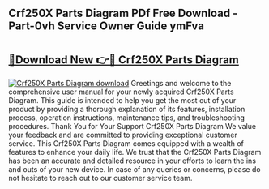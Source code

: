 ## Crf250X Parts Diagram PDf Free Download - Part-0vh Service Owner Guide ymFva

# <h2><a href="http://dfs2orb.blite.top/?on=Crf250X+Parts+Diagram">🔗Download New 👉🔴 Crf250X Parts Diagram</a></h2>

[![Crf250X Parts Diagram download](https://i.imgur.com/lujVjoI.png)](http://dfs2orb.blite.top/?on=Crf250X+Parts+Diagram)
Greetings and welcome to the comprehensive user manual for your newly acquired Crf250X Parts Diagram. This guide is intended to help you get the most out of your product by providing a thorough explanation of its features, installation process, operation instructions, maintenance tips, and troubleshooting procedures. Thank You for Your Support Crf250X Parts Diagram We value your feedback and are committed to providing exceptional customer service. This Crf250X Parts Diagram comes equipped with a wealth of features to enhance your daily life. We trust that the Crf250X Parts Diagram has been an accurate and detailed resource in your efforts to learn the ins and outs of your new device. In case of any queries or concerns, please do not hesitate to reach out to our customer service team.
